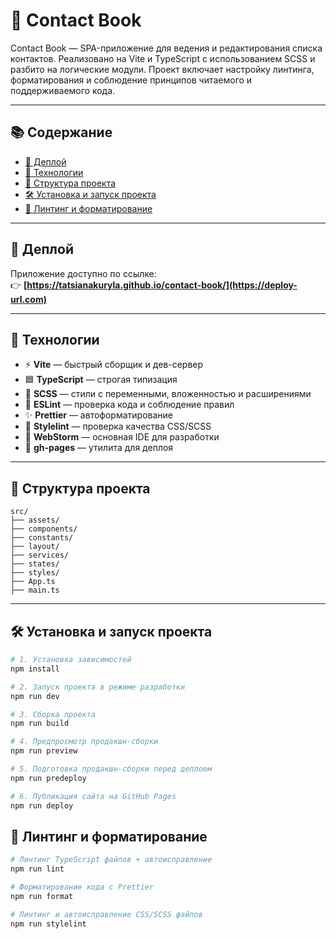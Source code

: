# 📒 Contact Book

Contact Book — SPA-приложение для ведения и редактирования списка контактов. Реализовано на Vite и TypeScript с использованием SCSS и разбито на логические модули. Проект включает настройку линтинга, форматирования и соблюдение принципов читаемого и поддерживаемого кода.

---

## 📚 Содержание

- [🔗 Деплой](#-деплой)
- [🚀 Технологии](#-технологии)
- [📁 Структура проекта](#-структура-проекта)
- [🛠 Установка и запуск проекта](#-установка-и-запуск-проекта)
- [🧹 Линтинг и форматирование](#-линтинг-и-форматирование)

---

## 🔗 Деплой

Приложение доступно по ссылке:  
👉 **[https://tatsianakuryla.github.io/contact-book/](https://deploy-url.com)**

---

## 🚀 Технологии

- ⚡ **Vite** — быстрый сборщик и дев-сервер
- 🟦 **TypeScript** — строгая типизация
- 🎨 **SCSS** — стили с переменными, вложенностью и расширениями
- 🧹 **ESLint** — проверка кода и соблюдение правил
- ✨ **Prettier** — автоформатирование
- 🎯 **Stylelint** — проверка качества CSS/SCSS
- 🧠 **WebStorm** — основная IDE для разработки
- 🚀 **gh-pages** — утилита для деплоя

---

## 📁 Структура проекта

```
src/
├── assets/
├── components/
├── constants/
├── layout/
├── services/
├── states/
├── styles/
├── App.ts
├── main.ts
```

---

## 🛠 Установка и запуск проекта

```bash
# 1. Установка зависимостей
npm install
```

```bash
# 2. Запуск проекта в режиме разработки
npm run dev
```

```bash
# 3. Сборка проекта
npm run build
```

```bash
# 4. Предпросмотр продакшн-сборки
npm run preview
```

```bash
# 5. Подготовка продакшн-сборки перед деплоем
npm run predeploy
```

```bash
# 6. Публикация сайта на GitHub Pages
npm run deploy
```

## 🧹 Линтинг и форматирование

```bash
# Линтинг TypeScript файлов + автоисправление
npm run lint
```

```bash
# Форматирование кода с Prettier
npm run format
```

```bash
# Линтинг и автоисправление CSS/SCSS файлов
npm run stylelint
```
